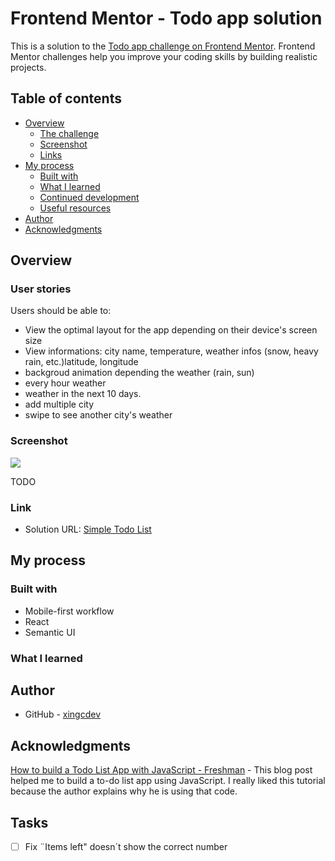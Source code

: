 # Frontend Mentor - Todo app solution

This is a solution to the [Todo app challenge on Frontend Mentor](https://www.frontendmentor.io/challenges/todo-app-Su1_KokOW). Frontend Mentor challenges help you improve your coding skills by building realistic projects.

## Table of contents

- [Overview](#overview)
  - [The challenge](#user-stories)
  - [Screenshot](#screenshot)
  - [Links](#links)
- [My process](#my-process)
  - [Built with](#built-with)
  - [What I learned](#what-i-learned)
  - [Continued development](#continued-development)
  - [Useful resources](#useful-resources)
- [Author](#author)
- [Acknowledgments](#acknowledgments)

## Overview

### User stories

Users should be able to:

- View the optimal layout for the app depending on their device's screen size
- View informations: city name, temperature, weather infos (snow, heavy rain, etc.)latitude, longitude
- backgroud animation depending the weather (rain, sun)
- every hour weather
- weather in the next 10 days.
- add multiple city
- swipe to see another city's weather

### Screenshot

![](./screenshot.jpg)

TODO

### Link

- Solution URL: [Simple Todo List](https://xingcdev.github.io/simple-to-do-list/)

## My process

### Built with

- Mobile-first workflow
- React
- Semantic UI

### What I learned

## Author

- GitHub - [xingcdev](https://github.com/xingcdev)

## Acknowledgments

[How to build a Todo List App with JavaScript - Freshman](https://freshman.tech/todo-list/) - This blog post helped me to build a to-do list app using JavaScript. I really liked this tutorial because the author explains why he is using that code.

## Tasks

- [ ] Fix ¨Items left" doesn´t show the correct number
